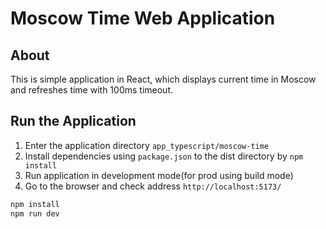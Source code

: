 # Moscow Time Web Application

## About

This is simple application in React, which displays 
current time in Moscow and refreshes time with 100ms timeout.

## Run the Application

1. Enter the application directory `app_typescript/moscow-time`
2. Install dependencies using `package.json` to the dist directory by `npm install`
3. Run application in development mode(for prod using build mode)
4. Go to the browser and check address `http://localhost:5173/`

```bash
npm install
npm run dev
```